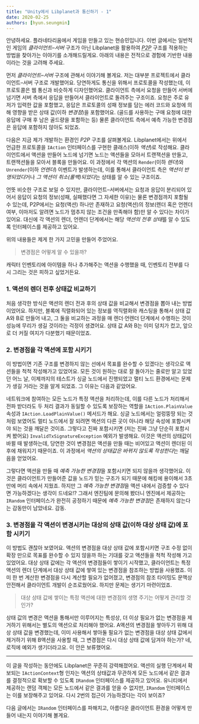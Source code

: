 ```yaml
---
title: "Unity에서 Libplanet과 통신하기 - 1"
date: 2020-02-25
authors: [hyun.seungmin]
---
```


안녕하세요. 플라네타리움에서 게임을 만들고 있는 현승민입니다. 이번 글에서는 일반적인 게임의 <dfn>클라이언트–서버</dfn> 구조가 아닌 Libplanet을 활용하여 <dfn><abbr title="peer-to-peer">P2P</abbr></dfn> 구조를 적용하는 방법을 찾아가는 이야기를 소개해드릴게요. 아래의 내용은 전적으로 경험에 기반한 내용이라는 것을 고려해 주세요.

먼저 *클라이언트–서버* 구조에 관해서 이야기해 볼게요. 저는 대부분 프로젝트에서 클라이언트–서버 구조로 개발했어요. 당연하게도 통신을 위해서 프로토콜을 작성했는데, 이 프로토콜은 웹 통신과 비슷하게 디자인했어요. 클라이언트 측에서 요청을 만들어 서버에 넘기면 서버 측에서 응답을 만들어서 클라이언트로 돌려주는 구조이죠. 요청은 주로 유저가 입력한 값을 포함했고, 응답은 프로토콜의 성패 정보를 담는 에러 코드와 요청에 의해 영향을 받은 상태 값(이하 <dfn>변경점</dfn>)을 포함했어요. (골드를 사용하는 구매 요청에 대한 응답에 구매 후 남은 골드량을 포함하는 등) 물론 클라이언트 측에서 예측 가능한 변경점은 응답에 포함하지 않아도 되었죠.

다음은 지금 제가 개발하는 환경인 *P2P* 구조를 살펴볼게요. Libplanet에서는 위에서 언급한 프로토콜을 `IAction` 인터페이스를 구현한 클래스(이하 <dfn>액션</dfn>)로 작성해요. 클라이언트에서 액션을 만들어 노드에 넘기면 노드는 액션들을 모아서 트랜잭션을 만들고, 트랜잭션들을 모아서 블록을 만들어요. 이 과정에서 각 액션의 `Render`(이하 <dfn>렌더</dfn>)와 `Unrender`(이하 <dfn>언렌더</dfn>) 이벤트가 발생하는데, 이를 통해서 클라이언트 측은 *액션이 반영되었다*거나 *그 액션이 취소(롤백)되었다*는 상태를 알 수 있는 구조이죠.

언뜻 비슷한 구조로 보일 수 있지만, 클라이언트–서버에서는 요청과 응답이 분리되어 있어서 응답이 요청의 정보(성패, 실패했다면 그 자세한 이유)는 물론 변경점까지 포함될 수 있는데, P2P에서는 요청(액션) 하나만 존재하고 요청(액션)의 정보(렌더 혹은 언렌더 여부, 이마저도 알려면 노드가 멈추지 않는 조건을 만족해야 함)만 알 수 있다는 차이가 있어요. 대신에 각 액션의 렌더, 언렌더 단계에서는 해당 *액션의 전후 상태*를 알 수 있도록 인터페이스를 제공하고 있어요.

위의 내용들은 제게 한 가지 고민을 만들어 주었어요.

> 변경점은 어떻게 알 수 있을까?

캐릭터 인벤토리에 아이템을 하나 추가해주는 액션을 수행했을 때, 인벤토리 전부를 다시 그리는 것은 피하고 싶었거든요.

### 1. 액션의 렌더 전후 상태값 비교하기

처음 생각한 방식은 액션의 렌더 전과 후의 상태 값을 비교해서 변경점을 뽑아 내는 방법이었어요. 하지만, 블록에 직렬화되어 있는 정보를 역직렬화와 캐스팅을 통해서 상태 값 A와 B로 만들어 내고, 그 둘을 비교하는 과정을 매 렌더·언렌더 단계에서 수행하는 것이 성능에 무리가 생길 것이라는 걱정이 생겼어요. 상태 값 A와 B는 이미 덩치가 컸고, 앞으로 더 커질 여지가 다분했기 때문이었죠.

### 2. 변경점을 각 액션에 포함 시키기

이 방법이면 기존 구조를 변경하지 않는 선에서 목표를 완수할 수 있겠다는 생각으로 액션들을 척척 작성해가고 있었어요. 모든 것이 원하는 대로 잘 돌아가는 줄로만 알고 있었던 어느 날, 이제까지의 테스트가 싱글 노드에서 진행되었고 멀티 노드 환경에서는 문제가 생길 거라는 것을 알게 되었죠. 그 이유는 다음과 같았어요.

네트워크에 참여하는 모든 노드가 특정 액션을 처리하는데, 이를 다른 노드가 처리해서 전파 받더라도 두 처리 결과가 동일할 수 있도록 보장하는 역할을 `IAction.PlainValue` 속성과 `IAction.LoadPlainValue()` 메서드가 해요. 싱글 노드에서는 얼렁뚱땅 되는 것 처럼 보였어도 멀티 노드에서 잘 되려면 액션의 다른 곳이 아니라 해당 속성에 포함시켜야 되는 것을 깨달은 것이죠. 그렇다고 진짜 포함시키면 (저는 진짜 그냥 단순히 포함시켜 봤어요) `InvalidTxSignatureException` 예외가 발생해요. 이것은 액션의 상태값이 바뀔 때 발생하는데, 당연한 것이 변경점은 액션을 만들 때는 비어있고 액션이 렌더된 이후에 채워지기 때문이죠. 이 과정에서 *액션의 상태값은 바뀌지 않도록 작성한다*는 깨달음을 얻었어요.

그렇다면 액션을 만들 때 *예측 가능한 변경점*을 포함시키면 되지 않을까 생각했어요. 이것은 클라이언트가 만들어준 값을 노드가 믿는 구조가 되기 때문에 해킹에 용이해서 3초 만에 머리 속에서 지웠죠. 하지만 그 *예측 가능한 변경점*을 액션 내에서 검증할 수 있다면 가능하겠다는 생각이 드네요!? 그래서 엔진팀에 문의해 봤더니 엔진에서 제공하는 `IRandom` 인터페이스가 완전히 공정하기 때문에 *예측 가능한 변경점*은 존재하지 않는다는 감동만이 남았네요. 감동.

### 3. 변경점을 각 액션이 변경시키는 대상의 상태 값(이하 대상 상태 값)에 포함 시키기

이 방법도 괜찮아 보였어요. 액션의 변경점을 대상 상태 값에 포함시키면 구조 수정 없이 확장 만으로 목표를 완수할 수 있지 않을까 하는 기대를 갖고 액션들을 척척 작성해 가고 있었어요. 대상 상태 값에는 각 액션의 변경점들이 쌓이기 시작했고, 클라이언트는 특정 액션의 렌더 단계에서 대상 상태 값에 쌓여 있는 변경점을 참조하는 방법을 사용했죠. 이미 한 번 계산한 변경점을 다시 계산할 필요가 없어졌고, 변경점의 참조 타이밍도 문맥상 안전해서 클라이언트 개발이 순조로웠어요. 하지만 문제는 생기기 마련이었죠.

> 대상 상태 값에 쌓이는 특정 액션에 대한 변경점의 생명 주기는 어떻게 관리할 것인가?

상태 값의 변경은 액션을 통해서만 이루어지는 특성상, 더 이상 필요가 없는 변경점을 제거하기 위해서는 별도의 액션으로 처리해야 했어요. A액션의 변경점을 쌓아두기 위해 대상 상태 값을 변경했는데, 이미 사용해서 쌓아둘 필요가 없는 변경점을 대상 상태 값에서 제거하기 위해 B액션을 사용할 때, 그 변경점은 다시 대상 상태 값에 담겨야 하는가? 네, 로직에 예외가 생기더라고요. 이 안은 보류했어요.

----

이 글을 작성하는 동안에도 Libplanet은 꾸준히 강력해졌어요. 액션의 실행 단계에서 확보되는 `IActionContext`형 인자는 액션의 상태값과 무관하게 모든 노드에서 같은 결과를 결정적으로 확보할 수 있도록 `IRandom` 인터페이스를 제공하고 있어요. 유니티에서 제공하는 랜덤 객체는 모든 노드에서 같은 결과를 얻을 수 없지만, `IRandom` 인터페이스는 이를 보장해주고 있어요. 다시 2번의 접근이 가능하겠다는 각이 보이죠?

다음 글에서는 `IRandom` 인터페이스를 파해치고, 아름다운 클라이언트 환경을 어떻게 만들어 내는지 이야기해 볼게요.
